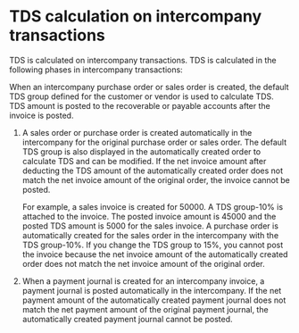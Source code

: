 # TDS calculation on intercompany transactions

TDS is calculated on intercompany transactions. TDS is calculated in the following phases in intercompany transactions:

When an intercompany purchase order or sales order is created, the default TDS group defined for the customer or vendor is used to calculate TDS. TDS amount is posted to the recoverable or payable accounts after the invoice is posted.

1. A sales order or purchase order is created automatically in the intercompany for the original purchase order or sales order. The default TDS group is also displayed in the automatically created order to calculate TDS and can be modified. If the net invoice amount after deducting the TDS amount of the automatically created order does not match the net invoice amount of the original order, the invoice cannot be posted.

   For example, a sales invoice is created for 50000. A TDS group-10% is attached to the invoice. The posted invoice amount is 45000 and the posted TDS amount is 5000 for the sales invoice. A purchase order is automatically created for the sales order in the intercompany with the TDS group-10%. If you change the TDS group to 15%, you cannot post the invoice because the net invoice amount of the automatically created order does not match the net invoice amount of the original order.

2. When a payment journal is created for an intercompany invoice, a payment journal is posted automatically in the intercompany. If the net payment amount of the automatically created payment journal does not match the net payment amount of the original payment journal, the automatically created payment journal cannot be posted.